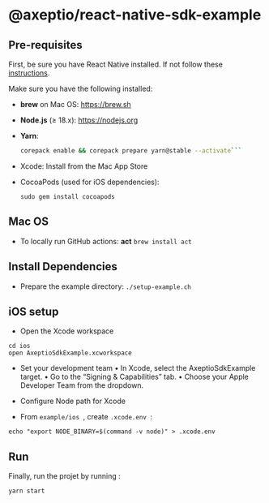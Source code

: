 # @axeptio/react-native-sdk-example

## Pre-requisites

First, be sure you have React Native installed. If not follow these [instructions](https://reactnative.dev/docs/set-up-your-environment).

Make sure you have the following installed:

- **brew** on Mac OS: https://brew.sh
- **Node.js** (≥ 18.x): https://nodejs.org
- **Yarn**:
  ```bash
  corepack enable && corepack prepare yarn@stable --activate```

- Xcode: Install from the Mac App Store
- CocoaPods (used for iOS dependencies):

  ```sudo gem install cocoapods```

## Mac OS

- To locally run GitHub actions: **act** ```brew install act```

## Install Dependencies

- Prepare the example directory: ```./setup-example.ch```

## iOS setup

- Open the Xcode workspace
 ```
cd ios
open AxeptioSdkExample.xcworkspace
 ```

- Set your development team
	•	In Xcode, select the AxeptioSdkExample target.
	•	Go to the “Signing & Capabilities” tab.
	•	Choose your Apple Developer Team from the dropdown.

- Configure Node path for Xcode

- From  ```example/ios ```, create  ```.xcode.env ```:

 ```echo "export NODE_BINARY=$(command -v node)" > .xcode.env ```

## Run

Finally, run the projet by running :
```shell
yarn start
```
